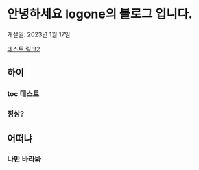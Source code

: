 # 안녕하세요 logone의 블로그 입니다.

개설일: 2023년 1월 17일 

[테스트 링크2](/depth1/link-test.md)

## 하이

### toc 테스트

### 정상?

## 어떠냐

### 나만 바라봐
